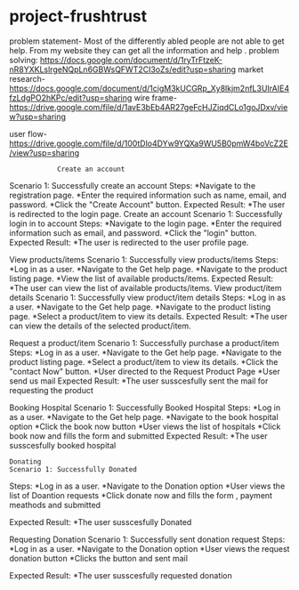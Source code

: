 # project-frushtrust
problem statement-
                Most of the differently abled people are not able to get help.
                From my website they can get all the information and help .
problem solving:
                https://docs.google.com/document/d/1ryTrFtzeK-nR8YXKLslrgeNQpLn6GBWsQFWT2CI3oZs/edit?usp=sharing
market research-
                https://docs.google.com/document/d/1cigM3kUCGRp_Xy8lkjm2nfL3UIrAIE4fzLdgPO2hKPc/edit?usp=sharing
wire frame-
               https://drive.google.com/file/d/1avE3bEb4AR27geFcHJZiqdCLo1goJDxv/view?usp=sharing

 user flow-
                https://drive.google.com/file/d/100tDlo4DYw9YQXa9WU5B0pmW4boVcZ2E/view?usp=sharing



                Create an account
Scenario 1: Successfully create an account
Steps:
   *Navigate to the registration page.
   *Enter the required information such as name, email, and password.
   *Click the "Create Account" button.
Expected Result:
   *The user is redirected to the login page.
Create an account
Scenario 1: Successfully login in to account
Steps:
   *Navigate to the login page.
   *Enter the required information such as email, and password.
   *Click the "login" button.
Expected Result:
   *The user is redirected to the user profile page.

   View products/items
Scenario 1: Successfully view products/items
Steps:
   *Log in as a user.
   *Navigate to the Get help page.
   *Navigate to the product listing page.
   *View the list of available products/items.
Expected Result:
   *The user can view the list of available products/items.
View product/item details
Scenario 1: Successfully view product/item details
Steps:
   *Log in as a user.
   *Navigate to the Get help page.
   *Navigate to the product listing page.
   *Select a product/item to view its details.
Expected Result:
   *The user can view the details of the selected product/item.

   Request a product/item
Scenario 1: Successfully purchase a product/item
Steps:
   *Log in as a user.
   *Navigate to the Get help page.
   *Navigate to the product listing page.
   *Select a product/item to view its details.
   *Click the "contact Now" button.
   *User directed to the Request Product Page
   *User send us mail
Expected Result:
   *The user susscesfully sent the mail for requesting the product

   Booking Hospital
   Scenario 1: Successfully Booked Hospital
 Steps:
   *Log in as a user.
   *Navigate to the Get help page.
   *Navigate to the book hospital option
   *Click the book now button
   *User views the list of hospitals
   *Click book now and fills the form  and submitted
Expected Result:
   *The user susscesfully booked hospital

    Donating 
    Scenario 1: Successfully Donated
 Steps:
   *Log in as a user.
   *Navigate to the Donation option
   *User views the list of Doantion requests
   *Click donate now and fills the form , payment meathods and submitted

   Expected Result:
   *The user susscesfully Donated


   Requesting Donation
    Scenario 1: Successfully sent donation request
 Steps:
   *Log in as a user.
   *Navigate to the Donation option
   *User views the request donation button
   *Clicks the button and sent mail

   Expected Result:
   *The user susscesfully requested donation

